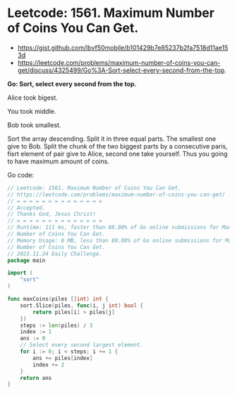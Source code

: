 # Leetcode: 1561. Maximum Number of Coins You Can Get.

- https://gist.github.com/lbvf50mobile/b101429b7e85237b2fa7518d11ae153d
- https://leetcode.com/problems/maximum-number-of-coins-you-can-get/discuss/4325499/Go%3A-Sort-select-every-second-from-the-top.

**Go: Sort, select every second from the top.**

Alice took bigest.  

You took middle.  

Bob took smallest.  

Sort the array descending. Split it in three equal parts. The smallest one
give to Bob. Split the chunk of the two biggest parts by a consecutive paris,
fisrt element of pair give to Alice, second one take yourself. Thus you going
to have maximum amount of coins.

Go code:
```Go
// Leetcode: 1561. Maximum Number of Coins You Can Get.
// https://leetcode.com/problems/maximum-number-of-coins-you-can-get/
// = = = = = = = = = = = = = =
// Accepted.
// Thanks God, Jesus Christ!
// = = = = = = = = = = = = = =
// Runtime: 111 ms, faster than 88.00% of Go online submissions for Maximum
// Number of Coins You Can Get.
// Memory Usage: 8 MB, less than 80.00% of Go online submissions for Maximum
// Number of Coins You Can Get.
// 2023.11.24 Daily Challenge.
package main

import (
	"sort"
)

func maxCoins(piles []int) int {
	sort.Slice(piles, func(i, j int) bool {
		return piles[i] > piles[j]
	})
	steps := len(piles) / 3
	index := 1
	ans := 0
	// Select every second largest element.
	for i := 0; i < steps; i += 1 {
		ans += piles[index]
		index += 2
	}
	return ans
}
```
